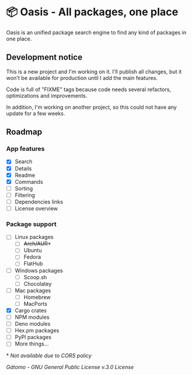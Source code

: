 # 📦 Oasis - All packages, one place

Oasis is an unified package search engine to find any kind of packages in one place.

## Development notice

This is a new project and I'm working on it. I'll publish all changes, but it won't be available for production until I add the main features.

Code is full of "FIXME" tags because code needs several refactors, optimizations and improvements.

In addition, I'm working on another project, so this could not have any update for a few weeks.

## Roadmap

### App features

-   [x] Search
-   [x] Details
-   [x] Readme
-   [x] Commands
-   [ ] Sorting
-   [ ] Filtering
-   [ ] Dependencies links
-   [ ] License overview

### Package support

-   [ ] Linux packages
    -   [ ] ~~Arch/AUR~~\*
    -   [ ] Ubuntu
    -   [ ] Fedora
    -   [ ] FlatHub
-   [ ] Windows packages
    -   [ ] Scoop.sh
    -   [ ] Chocolatey
-   [ ] Mac packages
    -   [ ] Homebrew
    -   [ ] MacPorts
-   [x] Cargo crates
-   [ ] NPM modules
-   [ ] Deno modules
-   [ ] Hex.pm packages
-   [ ] PyPI packages
-   [ ] More things...

\* _Not available due to CORS policy_

_Gátomo - GNU General Public License v.3.0 License_
